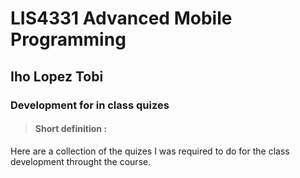 # LIS4331 Advanced Mobile Programming

## Iho Lopez Tobi

### Development for in class quizes


> #### Short definition :
Here are a collection of the quizes I was required to do for the class development throught the course.


